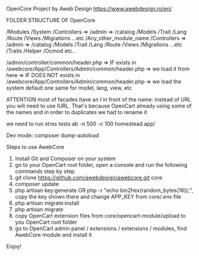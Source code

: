 OpenCore Project
by Aweb Design
https://www.awebdesign.ro/en/



FOLDER STRUCTURE OF OpenCore

/Modules
    /System
        /Controllers
            => /admin
            => /catalog
        /Models
        /Trait
        /Lang
        /Route
        /Views
        /Migrations
        ...etc
    /Any_other_module_name
        /Controllers
            => /admin
            => /catalog
        /Models
        /Trait
        /Lang
        /Route
        /Views
        /Migrations
        ...etc
/Traits
/Helper
/Ocmod
etc..



/admin/controller/common/header.php
    => IF exists in /awebcore/App/Controllers/Admin/common/header.php => we load it from here
    => IF DOES NOT exists in /awebcore/App/Controllers/Admin/common/header.php => we load the system default one
same for model, lang, view, etc

ATTENTION
most of facades have an I in front of the name: instead of URL you will need to use IURL. That's because OpenCart already using some of the names and in order to duplicates we had to rename it


we need to run stres tests
ab -n 500 -c 100 homestead.app/

Dev mode:
composer dump-autoload

Steps to use AwebCore

1. Install Git and Composer on your system
2. go to your OpenCart root folder, open a console and run the following commands step by step
3. git clone https://github.com/awebdesign/awebcore.git core
4. composer update
5. php artisan key:generate OR php -r "echo bin2hex(random_bytes(16));", copy the key shown there and change APP_KEY from core/.env file
6. php artisan migrate:install
7. php artisan migrate
8. copy OpenCart extension files from core/opencart-module/upload to you OpenCart root folder
9. go to OpenCart admin panel / extensions / extensions / modules, find AwebCore module and install it

Enjoy!
